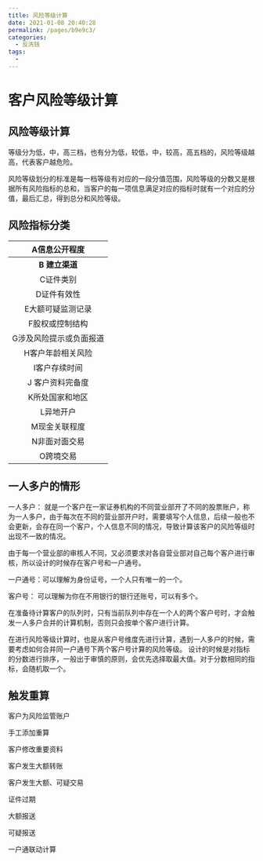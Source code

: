 ```yaml
---
title: 风险等级计算
date: 2021-01-08 20:40:28
permalink: /pages/b9e9c3/
categories:
  - 反洗钱
tags:
  - 
---
```

# 客户风险等级计算

## 风险等级计算

等级分为低，中，高三档，也有分为低，较低，中，较高，高五档的，风险等级越高，代表客户越危险。

风险等级划分的标准是每一档等级有对应的一段分值范围，风险等级的分数又是根据所有风险指标的总和，当客户的每一项信息满足对应的指标时就有一个对应的分值，最后汇总，得到总分和风险等级。

## 风险指标分类



|      A信息公开程度      |
| :---------------------: |
|     **B 建立渠道**      |
|        C证件类别        |
|       D证件有效性       |
|    E大额可疑监测记录    |
|     F股权或控制结构     |
| G涉及风险提示或负面报道 |
|    H客户年龄相关风险    |
|      I客户存续时间      |
|    J 客户资料完备度     |
|     K所处国家和地区     |
|        L异地开户        |
|      M现金关联程度      |
|      N非面对面交易      |
|        O跨境交易        |



## 一人多户的情形

一人多户： 就是一个客户在一家证券机构的不同营业部开了不同的股票账户，称为一人多户，由于每次在不同的营业部开户时，需要填写个人信息，后续一般也不会更新，会存在同一个客户，个人信息不同的情况，导致计算该客户的风险等级时出现不一致的情况。

由于每一个营业部的审核人不同，又必须要求对各自营业部对自己每个客户进行审核，所以设计的时候存在客户号和一户通号。

一户通号：可以理解为身份证号，一个人只有唯一的一个。

客户号： 可以理解为你在不用银行的银行还账号，可以有多个。

在准备待计算客户的队列时，只有当前队列中存在一个人的两个客户号时，才会触发一人多户合并的计算机制，否则只会按单个客户进行计算。

在进行风险等级计算时，也是从客户号维度先进行计算，遇到一人多户的时候，需要考虑如何合并同一户通号下两个客户号计算的风险等级。 设计的时候是对指标的分数进行排序，一般出于审慎的原则，会优先选择取最大值。对于分数相同的指标，会随机取一个。

## 触发重算

客户为风险监管账户

手工添加重算

客户修改重要资料

客户发生大额转账

客户发生大额、可疑交易

证件过期

大额报送

可疑报送

一户通联动计算

